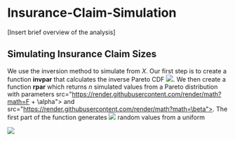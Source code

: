 # Insurance-Claim-Simulation

[Insert brief overview of the analysis]


## Simulating Insurance Claim Sizes

We use the inversion method to simulate from *X*. Our first step is to create a function **invpar** that calculates the inverse Pareto CDF <img src="https://render.githubusercontent.com/render/math?math=F^{-1}(u)">. We then create a function **rpar** which returns *n* simulated values from a Pareto distribution with parameters src="https://render.githubusercontent.com/render/math?math=F + \alpha"> and src="https://render.githubusercontent.com/render/math?math=\beta">. The first part of the function generates <img src="https://render.githubusercontent.com/render/math?math=n"> random values from a uniform


<img src="https://render.githubusercontent.com/render/math?math=e^{i \pi} = -1">





## 

